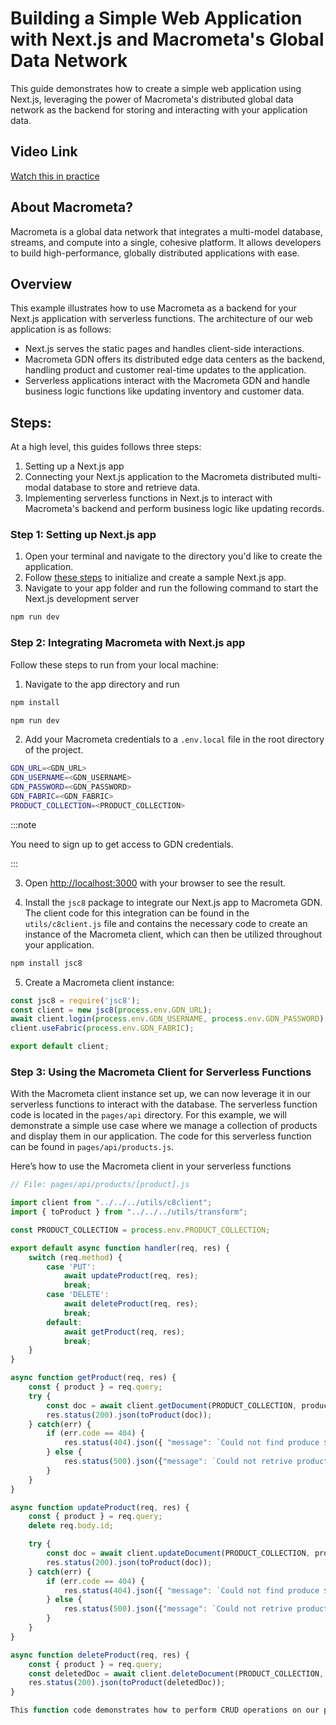 
# Building a Simple Web Application with Next.js and Macrometa's Global Data Network
This guide demonstrates how to create a simple web application using Next.js, leveraging the power of Macrometa's distributed global data network as the backend for storing and interacting with your application data.

## Video Link
[Watch this in practice](https://drive.google.com/file/d/1bQWsd80oAohCzwkkrL0oxjCL7QBxNk73/view?usp=sharing)

## About Macrometa?
Macrometa is a global data network that integrates a multi-model database, streams, and compute into a single, cohesive platform. It allows developers to build high-performance, globally distributed applications with ease.

## Overview
This example illustrates how to use Macrometa as a backend for your Next.js application with serverless functions. The architecture of our web application is as follows:
- Next.js serves the static pages and handles client-side interactions.
- Macrometa GDN offers its distributed edge data centers as the backend, handling product and customer real-time updates to the application.
- Serverless applications interact with the Macrometa GDN and handle business logic functions like updating inventory and customer data.

## Steps:
At a high level, this guides follows three steps:
1. Setting up a Next.js app
2. Connecting your Next.js application to the Macrometa distributed multi-modal database to store and retrieve data.
3. Implementing serverless functions in Next.js to interact with Macrometa's backend and perform business logic like updating records.

### Step 1: Setting up Next.js app
1. Open your terminal and navigate to the directory you'd like to create the application.
2. Follow [these steps](https://nextjs.org/learn-pages-router/basics/create-nextjs-app/setup) to initialize and create a sample Next.js app.
3. Navigate to your app folder and run the following command to start the Next.js development server
```bash
npm run dev
```

### Step 2: Integrating Macrometa with Next.js app

Follow these steps to run from your local machine:
1. Navigate to the app directory and run
```bash
npm install
```

```bash
npm run dev
```
2. Add your Macrometa credentials to a `.env.local` file in the root directory of the project.  

```bash
GDN_URL=<GDN_URL>
GDN_USERNAME=<GDN_USERNAME>
GDN_PASSWORD=<GDN_PASSWORD>
GDN_FABRIC=<GDN_FABRIC>
PRODUCT_COLLECTION=<PRODUCT_COLLECTION>
```

:::note

You need to sign up to get access to GDN credentials.

:::

3. Open [http://localhost:3000](http://localhost:3000) with your browser to see the result.

4. Install the `jsc8` package to integrate our Next.js app to Macrometa GDN. The client code for this integration can be found in the `utils/c8client.js` file and contains the necessary code to create an instance of the Macrometa client, which can then be utilized throughout your application.
```bash
npm install jsc8
```
5. Create a Macrometa client instance:
```javascript
const jsc8 = require('jsc8');
const client = new jsc8(process.env.GDN_URL);
await client.login(process.env.GDN_USERNAME, process.env.GDN_PASSWORD);
client.useFabric(process.env.GDN_FABRIC);

export default client;
```

### Step 3: Using the Macrometa Client for Serverless Functions

With the Macrometa client instance set up, we can now leverage it in our serverless functions to interact with the database. The serverless function code is located in the `pages/api` directory.
For this example, we will demonstrate a simple use case where we manage a collection of products and display them in our application. The code for this serverless function can be found in `pages/api/products.js`.

Here’s how to use the Macrometa client in your serverless functions

```javascript
// File: pages/api/products/[product].js

import client from "../../../utils/c8client";
import { toProduct } from "../../../utils/transform";

const PRODUCT_COLLECTION = process.env.PRODUCT_COLLECTION;

export default async function handler(req, res) {
    switch (req.method) {
        case 'PUT':
            await updateProduct(req, res);
            break;
        case 'DELETE':
            await deleteProduct(req, res);
            break;
        default:
            await getProduct(req, res);
            break;
    }
}

async function getProduct(req, res) {
    const { product } = req.query;
    try {
        const doc = await client.getDocument(PRODUCT_COLLECTION, product);
        res.status(200).json(toProduct(doc));
    } catch(err) {
        if (err.code == 404) {
            res.status(404).json({ "message": `Could not find produce ${product}`});
        } else {
            res.status(500).json({"message": `Could not retrive product: ${err}`});
        }
    }
}

async function updateProduct(req, res) {
    const { product } = req.query;
    delete req.body.id;

    try {
        const doc = await client.updateDocument(PRODUCT_COLLECTION, product, req.body);
        res.status(200).json(toProduct(doc));
    } catch(err) {
        if (err.code == 404) {
            res.status(404).json({ "message": `Could not find produce ${product}`});
        } else {
            res.status(500).json({"message": `Could not retrive product: ${err}`});
        }
    }
}

async function deleteProduct(req, res) {
    const { product } = req.query;
    const deletedDoc = await client.deleteDocument(PRODUCT_COLLECTION, product);
    res.status(200).json(toProduct(deletedDoc));
}

This function code demonstrates how to perform CRUD operations on our products from the GDN collection. A [GDN collection](https://www.macrometa.com/docs/collections/) stores different kinds